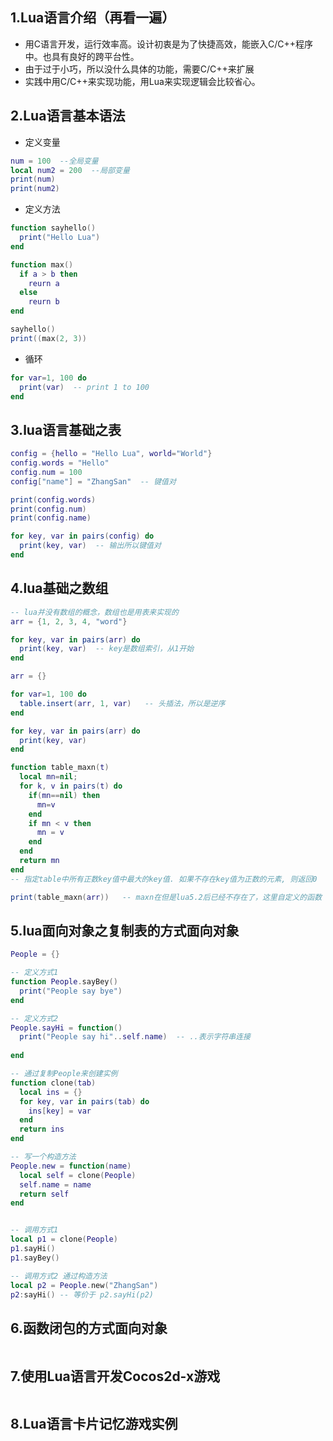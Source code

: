 ## 1.Lua语言介绍（再看一遍）
- 用C语言开发，运行效率高。设计初衷是为了快捷高效，能嵌入C/C++程序中。也具有良好的跨平台性。
- 由于过于小巧，所以没什么具体的功能，需要C/C++来扩展
- 实践中用C/C++来实现功能，用Lua来实现逻辑会比较省心。

## 2.Lua语言基本语法
- 定义变量
```lua
num = 100  --全局变量
local num2 = 200  --局部变量
print(num)
print(num2)
```
- 定义方法
```lua
function sayhello()
  print("Hello Lua")
end

function max()
  if a > b then
    reurn a
  else
    reurn b
end

sayhello()
print((max(2, 3))
```
- 循环
```lua
for var=1, 100 do
  print(var)  -- print 1 to 100
end
```

## 3.lua语言基础之表
```lua
config = {hello = "Hello Lua", world="World"}
config.words = "Hello"
config.num = 100
config["name"] = "ZhangSan"  -- 键值对

print(config.words)
print(config.num)
print(config.name)

for key, var in pairs(config) do
  print(key, var)  -- 输出所以键值对
end
```

## 4.lua基础之数组
```lua
-- lua并没有数组的概念，数组也是用表来实现的
arr = {1, 2, 3, 4, "word"}

for key, var in pairs(arr) do
  print(key, var)  -- key是数组索引，从1开始
end
```

```lua
arr = {}

for var=1, 100 do
  table.insert(arr, 1, var)   -- 头插法，所以是逆序
end

for key, var in pairs(arr) do
  print(key, var)
end

function table_maxn(t)
  local mn=nil;
  for k, v in pairs(t) do
    if(mn==nil) then
      mn=v
    end
    if mn < v then
      mn = v
    end
  end
  return mn
end
-- 指定table中所有正数key值中最大的key值. 如果不存在key值为正数的元素, 则返回0

print(table_maxn(arr))   -- maxn在但是lua5.2后已经不存在了，这里自定义的函数
```

## 5.lua面向对象之复制表的方式面向对象
```lua
People = {}

-- 定义方式1
function People.sayBey()
  print("People say bye")
end

-- 定义方式2
People.sayHi = function()
  print("People say hi"..self.name)  -- ..表示字符串连接
  
end

-- 通过复制People来创建实例
function clone(tab)
  local ins = {}
  for key, var in pairs(tab) do
    ins[key] = var
  end
  return ins
end

-- 写一个构造方法
People.new = function(name)
  local self = clone(People)
  self.name = name
  return self
end


-- 调用方式1
local p1 = clone(People)
p1.sayHi()
p1.sayBey()

-- 调用方式2 通过构造方法
local p2 = People.new("ZhangSan")
p2:sayHi() -- 等价于 p2.sayHi(p2)

```

## 6.函数闭包的方式面向对象
```lua

```

## 7.使用Lua语言开发Cocos2d-x游戏
```lua

```

## 8.Lua语言卡片记忆游戏实例
```lua

```




